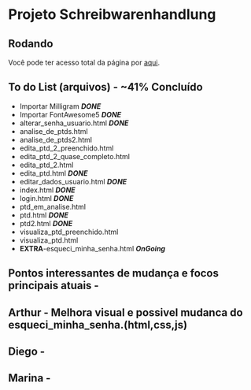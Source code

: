 # Projeto Schreibwarenhandlung

## Rodando

Você pode ter acesso total da página por [aqui](https://dbo-2021.github.io/projeto-schreibwarenhandlung/src/).

## To do List (arquivos) - ~41% Concluído

- Importar Milligram **_DONE_**
- Importar FontAwesome5 **_DONE_**
- alterar_senha_usuario.html **_DONE_**
- analise_de_ptds.html
- analise_de_ptds2.html
- edita_ptd_2_preenchido.html
- edita_ptd_2_quase_completo.html
- edita_ptd_2.html
- edita_ptd.html **_DONE_**
- editar_dados_usuario.html **_DONE_**
- index.html **_DONE_**
- login.html **_DONE_**
- ptd_em_analise.html
- ptd.html **_DONE_**
- ptd2.html **_DONE_**
- visualiza_ptd_preenchido.html
- visualiza_ptd.html
- **EXTRA**-esqueci_minha_senha.html **_OnGoing_**

## Pontos interessantes de mudança e focos principais atuais -

## Arthur - Melhora visual e possivel mudanca do esqueci_minha_senha.(html,css,js)

## Diego -

## Marina -
